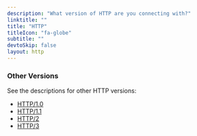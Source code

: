 ```yaml
---
description: "What version of HTTP are you connecting with?"
linktitle: ""
title: "HTTP"
titleIcon: "fa-globe"
subtitle: ""
devtoSkip: false
layout: http
---
```


### Other Versions
See the descriptions for other HTTP versions:
- [HTTP/1.0](/http/?version=HTTP/1.0)
- [HTTP/1.1](/http/?version=HTTP/1.1)
- [HTTP/2](/http/?version=HTTP/2)
- [HTTP/3](/http/?version=HTTP/3)